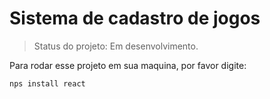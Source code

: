 <h1>Sistema de cadastro de jogos</h1>

> Status do projeto: Em desenvolvimento.

Para rodar esse projeto em sua maquina, por favor digite: 
 
 ```
 nps install react
 
 ```
